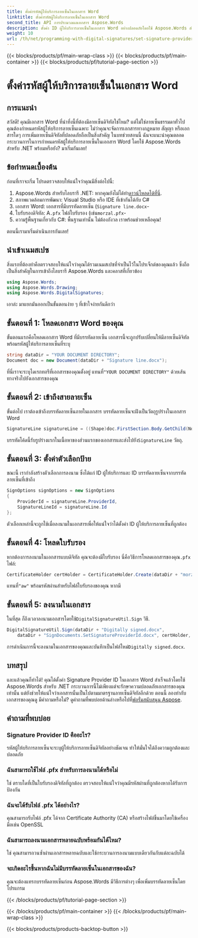 ```yaml
---
title: ตั้งค่ารหัสผู้ให้บริการลายเซ็นในเอกสาร Word
linktitle: ตั้งค่ารหัสผู้ให้บริการลายเซ็นในเอกสาร Word
second_title: API การประมวลผลเอกสาร Aspose.Words
description: ตั้งค่า ID ผู้ให้บริการลายเซ็นในเอกสาร Word อย่างปลอดภัยโดยใช้ Aspose.Words สำหรับ .NET ปฏิบัติตามคำแนะนำโดยละเอียด 2,000 คำของเราเพื่อลงนามในเอกสารของคุณแบบดิจิทัล
weight: 10
url: /th/net/programming-with-digital-signatures/set-signature-provider-id/
---
```


{{< blocks/products/pf/main-wrap-class >}}
{{< blocks/products/pf/main-container >}}
{{< blocks/products/pf/tutorial-page-section >}}

# ตั้งค่ารหัสผู้ให้บริการลายเซ็นในเอกสาร Word

## การแนะนำ

สวัสดี! คุณมีเอกสาร Word ที่น่าทึ่งนี้ที่ต้องมีลายเซ็นดิจิทัลใช่ไหม? แต่ไม่ใช่ลายเซ็นธรรมดาทั่วไป คุณต้องกำหนดรหัสผู้ให้บริการลายเซ็นเฉพาะ ไม่ว่าคุณจะจัดการเอกสารทางกฎหมาย สัญญา หรือเอกสารใดๆ การเพิ่มลายเซ็นดิจิทัลที่ปลอดภัยถือเป็นสิ่งสำคัญ ในบทช่วยสอนนี้ ฉันจะแนะนำคุณตลอดกระบวนการในการกำหนดรหัสผู้ให้บริการลายเซ็นในเอกสาร Word โดยใช้ Aspose.Words สำหรับ .NET พร้อมหรือยัง? มาเริ่มกันเลย!

## ข้อกำหนดเบื้องต้น

ก่อนที่เราจะเริ่ม โปรดตรวจสอบให้แน่ใจว่าคุณมีสิ่งต่อไปนี้:

1. Aspose.Words สำหรับไลบรารี .NET: หากคุณยังไม่ได้ทำ[ดาวน์โหลดได้ที่นี่](https://releases.aspose.com/words/net/).
2. สภาพแวดล้อมการพัฒนา: Visual Studio หรือ IDE ที่เข้ากันได้กับ C#
3. เอกสาร Word: เอกสารที่มีบรรทัดลายเซ็น (`Signature line.docx`-
4.  ใบรับรองดิจิทัล: A`.pfx` ไฟล์ใบรับรอง (เช่น`morzal.pfx`-
5. ความรู้พื้นฐานเกี่ยวกับ C#: พื้นฐานเท่านั้น ไม่ต้องกังวล เราพร้อมช่วยเหลือคุณ!

ตอนนี้เรามาเริ่มดำเนินการกันเลย!

## นำเข้าเนมสเปซ

สิ่งแรกที่ต้องทำคือตรวจสอบให้แน่ใจว่าคุณได้รวมเนมสเปซที่จำเป็นไว้ในโปรเจ็กต์ของคุณแล้ว ซึ่งถือเป็นสิ่งสำคัญในการเข้าถึงไลบรารี Aspose.Words และคลาสที่เกี่ยวข้อง

```csharp
using Aspose.Words;
using Aspose.Words.Drawing;
using Aspose.Words.DigitalSignatures;
```

เอาล่ะ มาแยกมันออกเป็นขั้นตอนง่าย ๆ ที่เข้าใจง่ายกันดีกว่า

## ขั้นตอนที่ 1: โหลดเอกสาร Word ของคุณ

ขั้นตอนแรกคือโหลดเอกสาร Word ที่มีบรรทัดลายเซ็น เอกสารนี้จะถูกปรับเปลี่ยนให้มีลายเซ็นดิจิทัลพร้อมรหัสผู้ให้บริการลายเซ็นที่ระบุ

```csharp
string dataDir = "YOUR DOCUMENT DIRECTORY";
Document doc = new Document(dataDir + "Signature line.docx");
```

 ที่นี่เราจะระบุไดเรกทอรีที่เอกสารของคุณตั้งอยู่ แทนที่`"YOUR DOCUMENT DIRECTORY"` ด้วยเส้นทางจริงไปยังเอกสารของคุณ

## ขั้นตอนที่ 2: เข้าถึงสายลายเซ็น

ขั้นต่อไป เราต้องเข้าถึงบรรทัดลายเซ็นภายในเอกสาร บรรทัดลายเซ็นจะฝังเป็นวัตถุรูปร่างในเอกสาร Word

```csharp
SignatureLine signatureLine = ((Shape)doc.FirstSection.Body.GetChild(NodeType.Shape, 0, true)).SignatureLine;
```

 บรรทัดโค้ดนี้รับรูปร่างแรกในเนื้อหาของส่วนแรกของเอกสารและส่งไปยัง`SignatureLine` วัตถุ.

## ขั้นตอนที่ 3: ตั้งค่าตัวเลือกป้าย

ขณะนี้ เรากำลังสร้างตัวเลือกการลงนาม ซึ่งได้แก่ ID ผู้ให้บริการและ ID บรรทัดลายเซ็นจากบรรทัดลายเซ็นที่เข้าถึง

```csharp
SignOptions signOptions = new SignOptions
{
    ProviderId = signatureLine.ProviderId,
    SignatureLineId = signatureLine.Id
};
```

ตัวเลือกเหล่านี้จะถูกใช้เมื่อลงนามในเอกสารเพื่อให้แน่ใจว่าได้ตั้งค่า ID ผู้ให้บริการลายเซ็นที่ถูกต้อง

## ขั้นตอนที่ 4: โหลดใบรับรอง

 หากต้องการลงนามในเอกสารแบบดิจิทัล คุณจะต้องมีใบรับรอง นี่คือวิธีการโหลดเอกสารของคุณ`.pfx` ไฟล์:

```csharp
CertificateHolder certHolder = CertificateHolder.Create(dataDir + "morzal.pfx", "aw");
```

 แทนที่`"aw"` พร้อมรหัสผ่านสำหรับไฟล์ใบรับรองของคุณ หากมี

## ขั้นตอนที่ 5: ลงนามในเอกสาร

 ในที่สุด ก็ถึงเวลาลงนามเอกสารโดยใช้`DigitalSignatureUtil.Sign` วิธี.

```csharp
DigitalSignatureUtil.Sign(dataDir + "Digitally signed.docx",
    dataDir + "SignDocuments.SetSignatureProviderId.docx", certHolder, signOptions);
```

 การดำเนินการนี้จะลงนามในเอกสารของคุณและบันทึกเป็นไฟล์ใหม่`Digitally signed.docx`.

## บทสรุป

และแล้วคุณก็ทำได้! คุณได้ตั้งค่า Signature Provider ID ในเอกสาร Word สำเร็จแล้วโดยใช้ Aspose.Words สำหรับ .NET กระบวนการนี้ไม่เพียงแต่จะรักษาความปลอดภัยเอกสารของคุณเท่านั้น แต่ยังช่วยให้แน่ใจว่าเอกสารนั้นเป็นไปตามมาตรฐานลายเซ็นดิจิทัลอีกด้วย ตอนนี้ ลองทำกับเอกสารของคุณดู มีคำถามหรือไม่? ดูคำถามที่พบบ่อยด้านล่างหรือไปที่[ฟอรั่มสนับสนุน Aspose](https://forum.aspose.com/c/words/8).

## คำถามที่พบบ่อย

### Signature Provider ID คืออะไร?

รหัสผู้ให้บริการลายเซ็นจะระบุผู้ให้บริการลายเซ็นดิจิทัลอย่างชัดเจน ทำให้มั่นใจได้ถึงความถูกต้องและปลอดภัย

### ฉันสามารถใช้ไฟล์ .pfx สำหรับการลงนามได้หรือไม่

ใช่ ตราบใดที่เป็นใบรับรองดิจิทัลที่ถูกต้อง ตรวจสอบให้แน่ใจว่าคุณมีรหัสผ่านที่ถูกต้องหากได้รับการป้องกัน

### ฉันจะได้รับไฟล์ .pfx ได้อย่างไร?

คุณสามารถรับไฟล์ .pfx ได้จาก Certificate Authority (CA) หรือสร้างไฟล์ขึ้นมาโดยใช้เครื่องมือเช่น OpenSSL

### ฉันสามารถลงนามเอกสารหลายฉบับพร้อมกันได้ไหม?

ใช่ คุณสามารถวนซ้ำผ่านเอกสารหลายฉบับและใช้กระบวนการลงนามแบบเดียวกันกับแต่ละฉบับได้

### จะเกิดอะไรขึ้นหากฉันไม่มีบรรทัดลายเซ็นในเอกสารของฉัน?

คุณจะต้องแทรกบรรทัดลายเซ็นก่อน Aspose.Words มีวิธีการต่างๆ เพื่อเพิ่มบรรทัดลายเซ็นโดยโปรแกรม

{{< /blocks/products/pf/tutorial-page-section >}}

{{< /blocks/products/pf/main-container >}}
{{< /blocks/products/pf/main-wrap-class >}}

{{< blocks/products/products-backtop-button >}}
